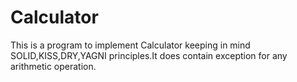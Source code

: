 # Calculator
This is a program to implement Calculator keeping in mind SOLID,KISS,DRY,YAGNI principles.It does contain exception for any arithmetic operation.
